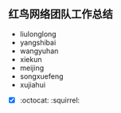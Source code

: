 ## 红鸟网络团队工作总结

- liulonglong
- yangshibai
- wangyuhan
- xiekun
- meijing
- songxuefeng
- xujiahui 


- [x]   :octocat:  :squirrel:

